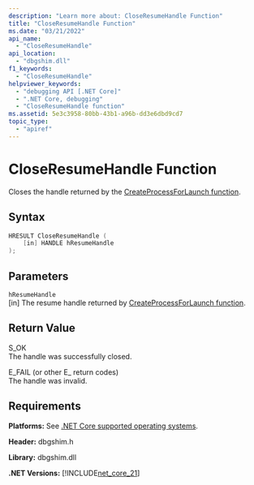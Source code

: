 ```yaml
---
description: "Learn more about: CloseResumeHandle Function"
title: "CloseResumeHandle Function"
ms.date: "03/21/2022"
api_name: 
  - "CloseResumeHandle"
api_location: 
  - "dbgshim.dll"
f1_keywords: 
  - "CloseResumeHandle"
helpviewer_keywords: 
  - "debugging API [.NET Core]"
  - ".NET Core, debugging"
  - "CloseResumeHandle function"
ms.assetid: 5e3c3958-80bb-43b1-a96b-dd3e6dbd9cd7
topic_type: 
  - "apiref"
---
```

# CloseResumeHandle Function

Closes the handle returned by the [CreateProcessForLaunch function](createprocessforlaunch-function.md).
  
## Syntax  
  
```cpp  
HRESULT CloseResumeHandle (  
    [in] HANDLE hResumeHandle
);  
```  

## Parameters  

 `hResumeHandle`\
 [in] The resume handle returned by [CreateProcessForLaunch function](createprocessforlaunch-function.md).
  
## Return Value  

 S_OK  
 The handle was successfully closed.
  
 E_FAIL (or other E_ return codes)  
 The handle was invalid.
  
## Requirements  

 **Platforms:** See [.NET Core supported operating systems](../../../core/install/windows.md?pivots=os-windows).  
  
 **Header:** dbgshim.h  
  
 **Library:** dbgshim.dll  
  
 **.NET Versions:** [!INCLUDE[net_core_21](../../../../includes/net-core-21-md.md)]
